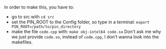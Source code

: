 In order to make this, you have to:
* go to src with `cd src`
* set the PIN_ROOT to the Config folder, so type in a terminal:
`export PIN_ROOT=/path/to/pin_directory`
* make the file `code.cpp` with:
`make obj-intel64 code.so`
Don't ask me why we just provide `code.so`, instead of `code.cpp`, I don't wanna look into the makefiles.

